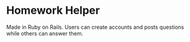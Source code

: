 # Homework Helper

Made in Ruby on Rails. Users can create accounts and posts questions while others can answer them.
